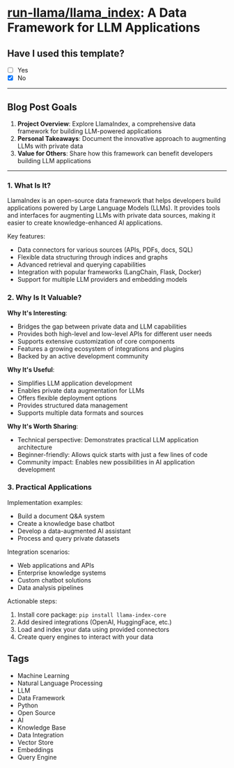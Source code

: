 # [run-llama/llama_index](https://github.com/run-llama/llama_index): A Data Framework for LLM Applications

## Have I used this template?

- [ ] Yes
- [x] No

---

## Blog Post Goals

1. **Project Overview**: Explore LlamaIndex, a comprehensive data framework for building LLM-powered applications
2. **Personal Takeaways**: Document the innovative approach to augmenting LLMs with private data
3. **Value for Others**: Share how this framework can benefit developers building LLM applications

---

### 1. What Is It?

LlamaIndex is an open-source data framework that helps developers build applications powered by Large Language Models (LLMs). It provides tools and interfaces for augmenting LLMs with private data sources, making it easier to create knowledge-enhanced AI applications.

Key features:

- Data connectors for various sources (APIs, PDFs, docs, SQL)
- Flexible data structuring through indices and graphs
- Advanced retrieval and querying capabilities
- Integration with popular frameworks (LangChain, Flask, Docker)
- Support for multiple LLM providers and embedding models

### 2. Why Is It Valuable?

**Why It's Interesting**:

- Bridges the gap between private data and LLM capabilities
- Provides both high-level and low-level APIs for different user needs
- Supports extensive customization of core components
- Features a growing ecosystem of integrations and plugins
- Backed by an active development community

**Why It's Useful**:

- Simplifies LLM application development
- Enables private data augmentation for LLMs
- Offers flexible deployment options
- Provides structured data management
- Supports multiple data formats and sources

**Why It's Worth Sharing**:

- Technical perspective: Demonstrates practical LLM application architecture
- Beginner-friendly: Allows quick starts with just a few lines of code
- Community impact: Enables new possibilities in AI application development

### 3. Practical Applications

Implementation examples:

- Build a document Q&A system
- Create a knowledge base chatbot
- Develop a data-augmented AI assistant
- Process and query private datasets

Integration scenarios:

- Web applications and APIs
- Enterprise knowledge systems
- Custom chatbot solutions
- Data analysis pipelines

Actionable steps:

1. Install core package: `pip install llama-index-core`
2. Add desired integrations (OpenAI, HuggingFace, etc.)
3. Load and index your data using provided connectors
4. Create query engines to interact with your data

## Tags

- Machine Learning
- Natural Language Processing
- LLM
- Data Framework
- Python
- Open Source
- AI
- Knowledge Base
- Data Integration
- Vector Store
- Embeddings
- Query Engine
